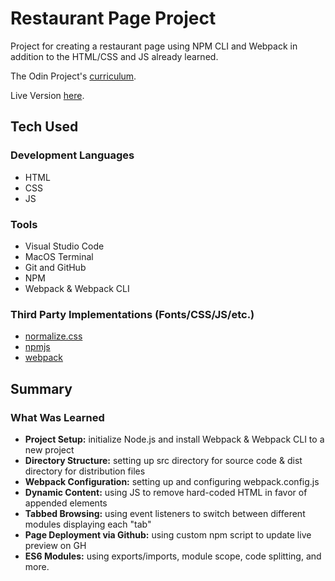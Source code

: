 # Restaurant Page Project

Project for creating a restaurant page using NPM CLI and Webpack in addition to the HTML/CSS and JS already learned.

The Odin Project's [curriculum](https://www.theodinproject.com/lessons/node-path-javascript-restaurant-page).

Live Version [here](https://mauzzii.github.io/restaurant-page/).

## Tech Used 

### Development Languages

* HTML
* CSS
* JS

### Tools

* Visual Studio Code
* MacOS Terminal
* Git and GitHub
* NPM
* Webpack & Webpack CLI

### Third Party Implementations (Fonts/CSS/JS/etc.)

* [normalize.css](https://necolas.github.io/normalize.css/)
* [npmjs](https://www.npmjs.com/)
* [webpack](https://www.webpack.js.org)

## Summary

### What Was Learned

* **Project Setup:** initialize Node.js and install Webpack & Webpack CLI to a new project
* **Directory Structure:** setting up src directory for source code & dist directory for distribution files
* **Webpack Configuration:** setting up and configuring webpack.config.js
* **Dynamic Content:** using JS to remove hard-coded HTML in favor of appended elements
* **Tabbed Browsing:** using event listeners to switch between different modules displaying each "tab"
* **Page Deployment via Github:** using custom npm script to update live preview on GH
* **ES6 Modules:** using exports/imports, module scope, code splitting, and more.

